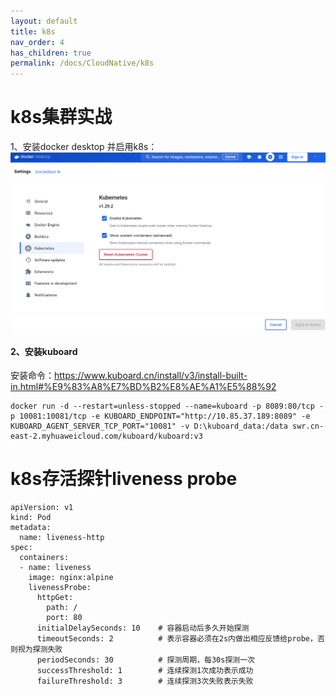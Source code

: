 ```yaml
---
layout: default
title: k8s
nav_order: 4
has_children: true
permalink: /docs/CloudNative/k8s
---
```


# k8s集群实战
1、安装docker desktop 并启用k8s：
![img.png](img.png)
#### 2、安装kuboard
安装命令：https://www.kuboard.cn/install/v3/install-built-in.html#%E9%83%A8%E7%BD%B2%E8%AE%A1%E5%88%92
~~~
docker run -d --restart=unless-stopped --name=kuboard -p 8089:80/tcp -p 10081:10081/tcp -e KUBOARD_ENDPOINT="http://10.85.37.189:8089" -e KUBOARD_AGENT_SERVER_TCP_PORT="10081" -v D:\kuboard_data:/data swr.cn-east-2.myhuaweicloud.com/kuboard/kuboard:v3
~~~

# k8s存活探针liveness probe
~~~
apiVersion: v1
kind: Pod
metadata:
  name: liveness-http
spec:
  containers:
  - name: liveness
    image: nginx:alpine
    livenessProbe:
      httpGet:
        path: /
        port: 80
      initialDelaySeconds: 10    # 容器启动后多久开始探测
      timeoutSeconds: 2          # 表示容器必须在2s内做出相应反馈给probe，否则视为探测失败
      periodSeconds: 30          # 探测周期，每30s探测一次
      successThreshold: 1        # 连续探测1次成功表示成功
      failureThreshold: 3        # 连续探测3次失败表示失败
~~~

